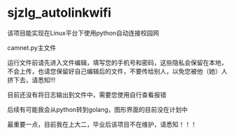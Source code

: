# sjzlg_autolinkwifi
该项目能实现在Linux平台下使用python自动连接校园网

camnet.py主文件

运行文件前请先进入文件编辑，填写您的手机号和密码，这些隐私会保留在本地，不会上传，也请您保留好自己编辑后的文件，不要传给别人，以免您被他（她）人挤下去，请悉知!!!

目前还没有将日志输出到文件中，需要您使用自行查看报错

后续有可能我会从python转到golang，图形界面的目前没在计划中

最重要一点，目前我在上大二，毕业后该项目不在维护，请悉知！！！
